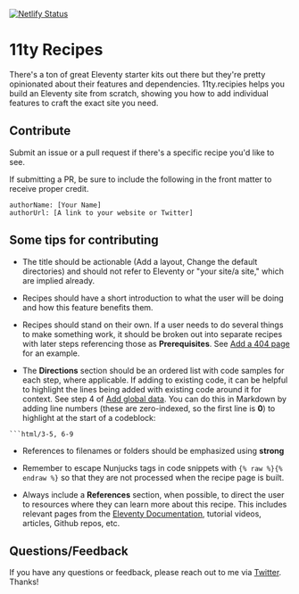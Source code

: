[![Netlify Status](https://api.netlify.com/api/v1/badges/1dd26105-df12-4845-b473-9fdaa7d92556/deploy-status)](https://app.netlify.com/sites/11ty-recipes/deploys)

# 11ty Recipes

There's a ton of great Eleventy starter kits out there but they're pretty opinionated about their features and dependencies. 11ty.recipies helps you build an Eleventy site from scratch, showing you how to add individual features to craft the exact site you need.

## Contribute

Submit an issue or a pull request if there's a specific recipe you'd like to see.

If submitting a PR, be sure to include the following in the front matter to receive proper credit.

```
authorName: [Your Name]
authorUrl: [A link to your website or Twitter]
```

## Some tips for contributing

- The title should be actionable (Add a layout, Change the default directories) and should not refer to Eleventy or "your site/a site," which are implied already.

- Recipes should have a short introduction to what the user will be doing and how this feature benefits them.

- Recipes should stand on their own. If a user needs to do several things to make something work, it should be broken out into separate recipes with later steps referencing those as **Prerequisites**. See [Add a 404 page](http://localhost:8081/recipes/add-a-404-page/) for an example.

- The **Directions** section should be an ordered list with code samples for each step, where applicable. If adding to existing code, it can be helpful to highlight the lines being added with existing code around it for context. See step 4 of [Add global data](http://localhost:8081/recipes/add-global-data/). You can do this in Markdown by adding line numbers (these are zero-indexed, so the first line is **0**) to highlight at the start of a codeblock:

```
```html/3-5, 6-9
```

- References to filenames or folders should be emphasized using **strong**

- Remember to escape Nunjucks tags in code snippets with `{% raw %}{% endraw %}` so that they are not processed when the recipe page is built.

- Always include a **References** section, when possible, to direct the user to resources where they can learn more about this recipe. This includes relevant pages from the [Eleventy Documentation](https://11ty.dev/docs/), tutorial videos, articles, Github repos, etc.

## Questions/Feedback

If you have any questions or feedback, please reach out to me via [Twitter](https://twitter.com/peruvianidol). Thanks!
